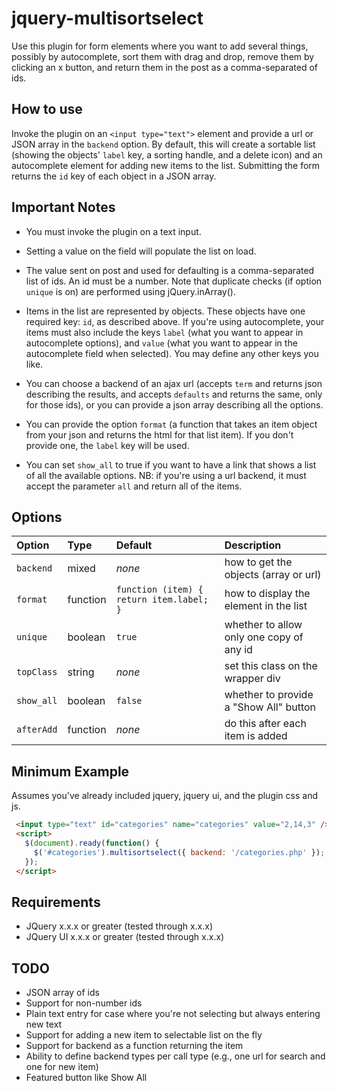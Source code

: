 jquery-multisortselect
=================

Use this plugin for form elements where you want to add several things,
possibly by autocomplete, sort them with drag and drop, remove them by clicking
an x button, and return them in the post as a comma-separated of ids.

How to use
----------

Invoke the plugin on an `<input type="text">` element and provide a url or JSON
array in the `backend` option.  By default, this will create a sortable list
(showing the objects' `label` key, a sorting handle, and a delete icon) and an
autocomplete element for adding new items to the list.  Submitting the form
returns the `id` key of each object in a JSON array.

Important Notes
---------------

* You must invoke the plugin on a text input.

* Setting a value on the field will populate the list on load.

* The value sent on post and used for defaulting is a comma-separated list of
  ids.  An id must be a number.  Note that duplicate checks (if option `unique`
  is on) are performed using jQuery.inArray().

* Items in the list are represented by objects.  These objects have one
  required key: `id`, as described above.  If you're using autocomplete, your
  items must also include the keys `label` (what you want to appear in
  autocomplete options), and `value` (what you want to appear in the
  autocomplete field when selected).  You may define any other keys you like.

* You can choose a backend of an ajax url (accepts `term` and returns json
  describing the results, and accepts `defaults` and returns the same, only for
  those ids), or you can provide a json array describing all the options.

* You can provide the option `format` (a function that takes an item object
  from your json and returns the html for that list item).  If you don't
  provide one, the `label` key will be used.

* You can set `show_all` to true if you want to have a link that shows a list
  of all the available options.  NB: if you're using a url backend, it must
  accept the parameter `all` and return all of the items.

Options
-------

| Option           | Type     | Default                                  | Description                              |
|:---------------- |:-------- |:---------------------------------------- |:---------------------------------------- |
| `backend`        | mixed    | _none_                                   | how to get the objects (array or url)    |
| `format`         | function | `function (item) { return item.label; }` | how to display the element in the list   |
| `unique`         | boolean  | `true`                                   | whether to allow only one copy of any id |
| `topClass`       | string   | _none_                                   | set this class on the wrapper div        |
| `show_all`       | boolean  | `false`                                  | whether to provide a "Show All" button   |
| `afterAdd`       | function | _none_                                   | do this after each item is added         |

Minimum Example
---------------

Assumes you've already included jquery, jquery ui, and the plugin css and js.

```html
 <input type="text" id="categories" name="categories" value="2,14,3" />
 <script>
   $(document).ready(function() {
     $('#categories').multisortselect({ backend: '/categories.php' });
   });
 </script>
```

Requirements
------------

 * JQuery x.x.x or greater (tested through x.x.x)
 * JQuery UI x.x.x or greater (tested through x.x.x)

TODO
-----

 * JSON array of ids
 * Support for non-number ids
 * Plain text entry for case where you're not selecting but always entering new text
 * Support for adding a new item to selectable list on the fly
 * Support for backend as a function returning the item
 * Ability to define backend types per call type (e.g., one url for search and one for new item)
 * Featured button like Show All

